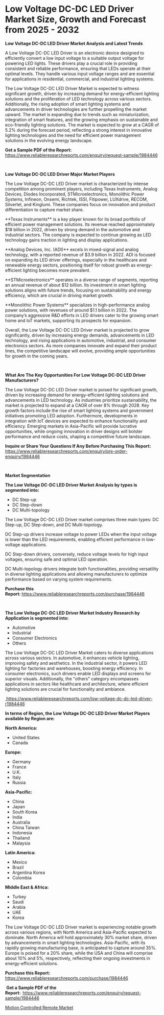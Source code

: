 <p><h1>Low Voltage DC-DC LED Driver Market Size, Growth and Forecast from 2025 - 2032</h1></p><p><strong>Low Voltage DC-DC LED Driver Market Analysis and Latest Trends</strong></p>
<p><p>A Low Voltage DC-DC LED Driver is an electronic device designed to efficiently convert a low input voltage to a suitable output voltage for powering LED lights. These drivers play a crucial role in providing consistent and reliable performance, ensuring that LEDs operate at their optimal levels. They handle various input voltage ranges and are essential for applications in residential, commercial, and industrial lighting systems.</p><p>The Low Voltage DC-DC LED Driver Market is expected to witness significant growth, driven by increasing demand for energy-efficient lighting solutions and the proliferation of LED technology across various sectors. Additionally, the rising adoption of smart lighting systems and advancements in driver technologies are further propelling the market upward. The market is expanding due to trends such as miniaturization, integration of smart features, and the growing emphasis on sustainable and eco-friendly lighting solutions. The market is expected to grow at a CAGR of 5.2% during the forecast period, reflecting a strong interest in innovative lighting technologies and the need for efficient power management solutions in the evolving energy landscape.</p></p>
<p><strong>Get a Sample PDF of the Report:&nbsp;</strong> <a href="https://www.reliableresearchreports.com/enquiry/request-sample/1984446?utm_campaign=2197&utm_medium=2&utm_source=Github&utm_content=ia&utm_term=13022025&utm_id=low-voltage-dc-dc-led-driver">https://www.reliableresearchreports.com/enquiry/request-sample/1984446</a></p>
<p>&nbsp;</p>
<p><strong>Low Voltage DC-DC LED Driver Major Market Players</strong></p>
<p><p>The Low Voltage DC-DC LED Driver market is characterized by intense competition among prominent players, including Texas Instruments, Analog Devices, Diodes Incorporated, STMicroelectronics, Monolithic Power Systems, Infineon, Onsemi, Richtek, ISSI, Fitipower, LUXdrive, RECOM, Silvertel, and Kinglumi. These companies focus on innovation and product differentiation to capture market share.</p><p>**Texas Instruments** is a key player known for its broad portfolio of efficient power management solutions. Its revenue reached approximately $18 billion in 2022, driven by strong demand in the automotive and industrial sectors. The company is expected to continue growing as LED technology gains traction in lighting and display applications.</p><p>**Analog Devices, Inc. (ADI)** excels in mixed-signal and analog technology, with a reported revenue of $3.9 billion in 2022. ADI is focused on expanding its LED driver offerings, especially in the healthcare and renewable energy sectors, positioning itself for robust growth as energy-efficient lighting becomes more prevalent.</p><p>**STMicroelectronics** operates in a diverse range of segments, reporting an annual revenue of about $12 billion. Its investment in smart lighting solutions aligns with future trends, focusing on sustainability and energy efficiency, which are crucial in driving market growth.</p><p>**Monolithic Power Systems** specializes in high-performance analog power solutions, with revenues of around $1.1 billion in 2022. The company’s aggressive R&D efforts in LED drivers cater to the growing smart home and IoT markets, supporting its prospects for expansion.</p><p>Overall, the Low Voltage DC-DC LED Driver market is projected to grow significantly, driven by increasing energy demands, advancements in LED technology, and rising applications in automotive, industrial, and consumer electronics sectors. As more companies innovate and expand their product lines, the competitive landscape will evolve, providing ample opportunities for growth in the coming years.</p></p>
<p>&nbsp;</p>
<p><strong>What Are The Key Opportunities For Low Voltage DC-DC LED Driver Manufacturers?</strong></p>
<p><p>The Low Voltage DC-DC LED Driver market is poised for significant growth, driven by increasing demand for energy-efficient lighting solutions and advancements in LED technology. As industries prioritize sustainability, the market is projected to expand at a CAGR of over 8% through 2028. Key growth factors include the rise of smart lighting systems and government initiatives promoting LED adoption. Furthermore, developments in integration with IoT devices are expected to enhance functionality and efficiency. Emerging markets in Asia-Pacific will provide lucrative opportunities, while ongoing innovation in driver designs will bolster performance and reduce costs, shaping a competitive future landscape.</p></p>
<p><strong>Inquire or Share Your Questions If Any Before Purchasing This Report:</strong> <a href="https://www.reliableresearchreports.com/enquiry/pre-order-enquiry/1984446?utm_campaign=2197&utm_medium=2&utm_source=Github&utm_content=ia&utm_term=13022025&utm_id=low-voltage-dc-dc-led-driver">https://www.reliableresearchreports.com/enquiry/pre-order-enquiry/1984446</a></p>
<p>&nbsp;</p>
<p><strong>Market Segmentation</strong></p>
<p><strong>The Low Voltage DC-DC LED Driver Market Analysis by types is segmented into:</strong></p>
<p><ul><li>DC Step-up</li><li>DC Step-down</li><li>DC Multi-topology</li></ul></p>
<p><p>The Low Voltage DC-DC LED Driver market comprises three main types: DC Step-up, DC Step-down, and DC Multi-topology. </p><p>DC Step-up drivers increase voltage to power LEDs when the input voltage is lower than the LED requirements, enabling efficient performance in low-voltage applications. </p><p>DC Step-down drivers, conversely, reduce voltage levels for high input voltages, ensuring safe and optimal LED operation. </p><p>DC Multi-topology drivers integrate both functionalities, providing versatility in diverse lighting applications and allowing manufacturers to optimize performance based on varying system requirements.</p></p>
<p><strong>Purchase this Report:&nbsp;</strong><a href="https://www.reliableresearchreports.com/purchase/1984446?utm_campaign=2197&utm_medium=2&utm_source=Github&utm_content=ia&utm_term=13022025&utm_id=low-voltage-dc-dc-led-driver">https://www.reliableresearchreports.com/purchase/1984446</a></p>
<p>&nbsp;</p>
<p><strong>The Low Voltage DC-DC LED Driver Market Industry Research by Application is segmented into:</strong></p>
<p><ul><li>Automotive</li><li>Industrial</li><li>Consumer Electronics</li><li>Others</li></ul></p>
<p><p>The Low Voltage DC-DC LED Driver Market caters to diverse applications across various sectors. In automotive, it enhances vehicle lighting, improving safety and aesthetics. In the industrial sector, it powers LED lighting for factories and warehouses, boosting energy efficiency. In consumer electronics, such drivers enable LED displays and screens for superior visuals. Additionally, the "others" category encompasses applications in sectors like healthcare and architecture, where efficient lighting solutions are crucial for functionality and ambiance.</p></p>
<p><a href="https://www.reliableresearchreports.com/low-voltage-dc-dc-led-driver-r1984446?utm_campaign=2197&utm_medium=2&utm_source=Github&utm_content=ia&utm_term=13022025&utm_id=low-voltage-dc-dc-led-driver">&nbsp;https://www.reliableresearchreports.com/low-voltage-dc-dc-led-driver-r1984446</a></p>
<p><strong>In terms of Region, the Low Voltage DC-DC LED Driver Market Players available by Region are:</strong></p>
<p>
    <p> <strong> North America: </strong>
        <ul>
            <li>United States</li>
            <li>Canada</li>
        </ul>
        </p> 
    <p> <strong> Europe: </strong>
        <ul>
            <li>Germany</li>
            <li>France</li>
            <li>U.K.</li>
            <li>Italy</li>
            <li>Russia</li>
        </ul>
        </p> 
    <p> <strong> Asia-Pacific: </strong>
        <ul>
            <li>China</li>
            <li>Japan</li>
            <li>South Korea</li>
            <li>India</li>
            <li>Australia</li>
            <li>China Taiwan</li>
            <li>Indonesia</li>
            <li>Thailand</li>
            <li>Malaysia</li>
        </ul>
        </p> 
    <p> <strong> Latin America: </strong>
        <ul>
            <li>Mexico</li>
            <li>Brazil</li>
            <li>Argentina Korea</li>
            <li>Colombia</li>
        </ul>
        </p> 
    <p> <strong> Middle East & Africa: </strong>
        <ul>
            <li>Turkey</li>
            <li>Saudi</li>
            <li>Arabia</li>
            <li>UAE</li>
            <li>Korea</li>
        </ul>
    </p>
    </p>
<p><p>The Low Voltage DC-DC LED Driver market is experiencing notable growth across various regions, with North America and Asia-Pacific expected to dominate. North America will hold approximately 30% market share, driven by advancements in smart lighting technologies. Asia-Pacific, with its rapidly growing manufacturing base, is anticipated to capture around 35%. Europe is poised for a 20% share, while the USA and China will comprise about 10% and 5%, respectively, reflecting their ongoing investments in energy-efficient solutions.</p></p>
<p><strong>Purchase this Report: </strong><a href="https://www.reliableresearchreports.com/purchase/1984446?utm_campaign=2197&utm_medium=2&utm_source=Github&utm_content=ia&utm_term=13022025&utm_id=low-voltage-dc-dc-led-driver">https://www.reliableresearchreports.com/purchase/1984446</a></p>
<p>&nbsp;<strong>Get a Sample PDF of the Report:&nbsp;&nbsp;</strong><a href="https://www.reliableresearchreports.com/enquiry/request-sample/1984446?utm_campaign=2197&utm_medium=2&utm_source=Github&utm_content=ia&utm_term=13022025&utm_id=low-voltage-dc-dc-led-driver">https://www.reliableresearchreports.com/enquiry/request-sample/1984446</a></p>
<p><strong></strong></p>
<p><p><a href="https://github.com/jerhoskinson197676/Market-Research-Report-List-1/blob/main/motion-controlled-remote-market.md?utm_campaign=2197&utm_medium=2&utm_source=Github&utm_content=ia&utm_term=13022025&utm_id=low-voltage-dc-dc-led-driver">Motion Controlled Remote Market</a></p></p>